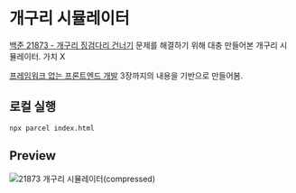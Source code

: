 # 개구리 시뮬레이터

[백준 21873 - 개구리 징검다리 건너기](https://www.acmicpc.net/problem/21873)
문제를 해결하기 위해 대충 만들어본 개구리 시뮬레이터. 가치 X

[프레임워크 없는 프론트엔드 개발](https://github.com/degurii/cat-party) 3장까지의 내용을 기반으로 만들어봄.


## 로컬 실행

```
npx parcel index.html
```


## Preview

![21873 개구리 시뮬레이터(compressed)](https://user-images.githubusercontent.com/29361570/121818135-5104fa80-ccc0-11eb-8064-8e0f1ce9b934.gif)
